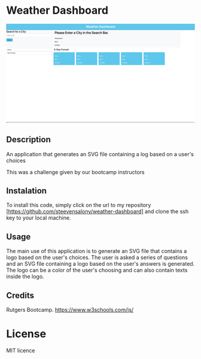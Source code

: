 # Weather Dashboard

![](https://github.com/steevensalony/weather-dashboard/blob/main/assets/images/Screenshot%202023-02-24%20at%208.42.57%20PM.png)

## Description

An application that generates an SVG file containing a log based on a user's choices

This was a challenge given by our bootcamp instructors

## Instalation

To install this code, simply click on the url to my repository [https://github.com/steevensalony/weather-dashboard] and clone the ssh key to your local machine. 

## Usage

The main use of this application is to generate an SVG file that contains a logo based on the user's choices. The user is asked a series of questions and an SVG file containing a logo based on the user's answers is generated. The logo can be a color of the user's choosing and can also contain texts inside the logo.

## Credits

Rutgers Bootcamp.
https://www.w3schools.com/js/

# License

MIT licence
